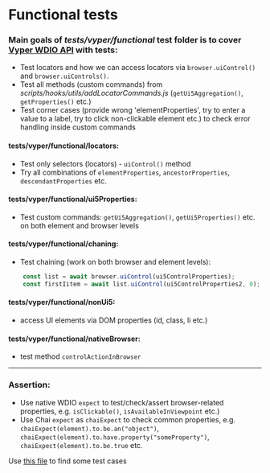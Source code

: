 # Functional tests

### Main goals of *tests/vyper/functional* test folder is to cover [Vyper WDIO API](../../../documentation/topics/native/doc.md) with tests:

- Test locators and how we can access locators via `browser.uiControl()` and `browser.uiControls()`.
- Test all methods (custom commands) from *scripts/hooks/utils/addLocatorCommands.js* (`getUi5Aggregation()`, `getProperties()` etc.)
- Test corner cases (provide wrong 'elementProperties', try to enter a value to a label, try to click non-clickable element etc.) to check error handling inside custom commands

#### tests/vyper/functional/locators:

- Test only selectors (locators) - `uiControl()` method
- Try all combinations of `elementProperties`, `ancestorProperties`, `descendantProperties` etc.

#### tests/vyper/functional/ui5Properties:

- Test custom commands: `getUi5Aggregation()`, `getUi5Properties()` etc. on both element and browser levels

#### tests/vyper/functional/chaning:

- Test chaining (work on both browser and element levels):
```js
    const list = await browser.uiControl(ui5ControlProperties);
    const firstIitem = await list.uiControl(ui5ControlProperties2, 0);
``` 

#### tests/vyper/functional/nonUi5:
- access UI elements via DOM properties (id, class, li etc.)

#### tests/vyper/functional/nativeBrowser:
- test method `controlActionInBrowser`


----
### Assertion:
 - Use native WDIO `expect` to test/check/assert browser-related properties, e.g. `isClickable()`, `isAvailableInViewpoint` etc.)
 - Use Chai `expect` as `chaiExpect` to check common properties, e.g. `chaiExpect(element).to.be.an("object")`, `chaiExpect(element).to.have.property("someProperty")`, `chaiExpect(element).to.be.true` etc.

Use [this file](https://github.wdf.sap.corp/sProcurement/vyperForAll/blob/master/tests/testIntegration/filters1.spec.js) to find some test cases

